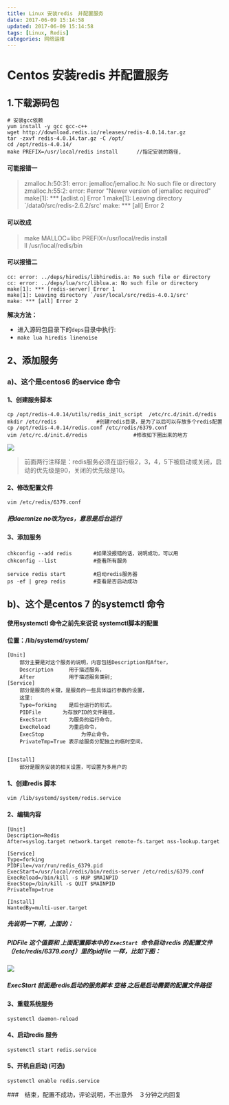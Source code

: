 ```yaml
---
title: Linux 安装redis　并配置服务
date: 2017-06-09 15:14:58
updated: 2017-06-09 15:14:58
tags: [Linux, Redis]
categories: 网络运维
---
```

# Centos 安装redis 并配置服务

## 1.下载源码包

```
# 安装gcc依赖
yum install -y gcc gcc-c++
wget http://download.redis.io/releases/redis-4.0.14.tar.gz
tar -zxvf redis-4.0.14.tar.gz -C /opt/
cd /opt/redis-4.0.14/
make PREFIX=/usr/local/redis install      //指定安装的路径,
```

<!--more-->

#### 可能报错一
> zmalloc.h:50:31: error: jemalloc/jemalloc.h: No such file or directory
zmalloc.h:55:2: error: #error "Newer version of jemalloc required"
make[1]: *** [adlist.o] Error 1
make[1]: Leaving directory `/data0/src/redis-2.6.2/src'
make: *** [all] Error 2

#### 可以改成
> make MALLOC=libc PREFIX=/usr/local/redis install   
ll /usr/local/redis/bin

#### 可以报错二
```
cc: error: ../deps/hiredis/libhiredis.a: No such file or directory
cc: error: ../deps/lua/src/liblua.a: No such file or directory
make[1]: *** [redis-server] Error 1
make[1]: Leaving directory `/usr/local/src/redis-4.0.1/src'
make: *** [all] Error 2
```
**解决方法：**
+ 进入源码包目录下的`deps`目录中执行:
+ `make lua hiredis linenoise`

## 2、添加服务
### a)、这个是centos6 的service 命令
#### 1、创建服务脚本
```
cp /opt/redis-4.0.14/utils/redis_init_script  /etc/rc.d/init.d/redis
mkdir /etc/redis             #创建redis目录，是为了以后可以存放多个redis配置  
cp /opt/redis-4.0.14/redis.conf /etc/redis/6379.conf      
vim /etc/rc.d/init.d/redis               #修改如下圈出来的地方
```
![](1497593356955096462.png)

> 前面两行注释是：redis服务必须在运行级2，3，4，5下被启动或关闭，启动的优先级是90，关闭的优先级是10。

#### 2、修改配置文件
```
vim /etc/redis/6379.conf  
```
##### 把daemnize no改为yes，意思是后台运行

#### 3、添加服务

```
chkconfig --add redis   	#如果没报错的话，说明成功，可以用
chkconfig --list        	#查看所有服务

service redis start         #启动redis服务器
ps -ef | grep redis         #查看是否启动成功
```

## b)、这个是centos 7 的systemctl 命令
#### 使用systemctl 命令之前先来说说 systemctl脚本的配置
#### 位置：/lib/systemd/system/
```
[Unit]
	部分主要是对这个服务的说明，内容包括Description和After，
	Description		用于描述服务，
	After			用于描述服务类别;
[Service]
	部分是服务的关键，是服务的一些具体运行参数的设置，
	这里:
	Type=forking	是后台运行的形式，
	PIDFile		  为存放PID的文件路径，
	ExecStart		为服务的运行命令，
	ExecReload		为重启命令，
	ExecStop			为停止命令，
	PrivateTmp=True	表示给服务分配独立的临时空间，
	

[Install]
	部分是服务安装的相关设置，可设置为多用户的
```
#### 1、创建redis 脚本
```
vim /lib/systemd/system/redis.service
```
#### 2、编辑内容
```shell
[Unit]
Description=Redis
After=syslog.target network.target remote-fs.target nss-lookup.target

[Service]
Type=forking
PIDFile=/var/run/redis_6379.pid
ExecStart=/usr/local/redis/bin/redis-server /etc/redis/6379.conf
ExecReload=/bin/kill -s HUP $MAINPID
ExecStop=/bin/kill -s QUIT $MAINPID
PrivateTmp=true

[Install]
WantedBy=multi-user.target

```

##### 先说明一下啊，上面的：
##### PIDFile   这个值要和 上面配置脚本中的 `ExecStart `命令启动 redis 的配置文件（/etc/redis/6379.conf）里的pidfile 一样，比如下图：
![](40316.png)

##### ExecStart 前面是redis启动的服务脚本 空格 之后是启动需要的配置文件路径

#### 3、重载系统服务
```
systemctl daemon-reload
```

#### 4、启动redis 服务
```
systemctl start redis.service 
```

#### 5、开机自启动 (可选)
```
systemctl enable redis.service
```
###　结束，配置不成功，评论说明，不出意外　３分钟之内回复
